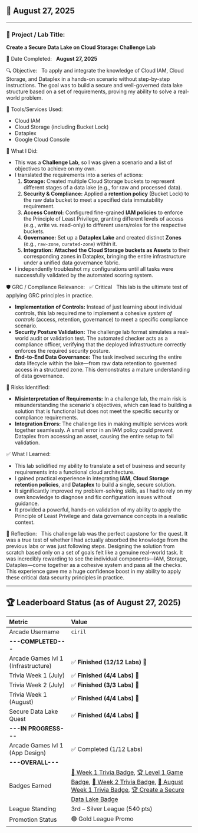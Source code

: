 ## 📅 August 27, 2025

---

### 🧩 Project / Lab Title:
**Create a Secure Data Lake on Cloud Storage: Challenge Lab**

📆 Date Completed:  
**August 27, 2025**

🔍 Objective:  
To apply and integrate the knowledge of Cloud IAM, Cloud Storage, and Dataplex in a hands-on scenario without step-by-step instructions. The goal was to build a secure and well-governed data lake structure based on a set of requirements, proving my ability to solve a real-world problem.

🔧 Tools/Services Used:
- Cloud IAM
- Cloud Storage (including Bucket Lock)
- Dataplex
- Google Cloud Console

🧠 What I Did:
- This was a **Challenge Lab**, so I was given a scenario and a list of objectives to achieve on my own.
- I translated the requirements into a series of actions:
  1.  **Storage:** Created multiple Cloud Storage buckets to represent different stages of a data lake (e.g., for raw and processed data).
  2.  **Security & Compliance:** Applied a **retention policy** (Bucket Lock) to the raw data bucket to meet a specified data immutability requirement.
  3.  **Access Control:** Configured fine-grained **IAM policies** to enforce the Principle of Least Privilege, granting different levels of access (e.g., write vs. read-only) to different users/roles for the respective buckets.
  4.  **Governance:** Set up a **Dataplex Lake** and created distinct **Zones** (e.g., `raw-zone`, `curated-zone`) within it.
  5.  **Integration:** **Attached the Cloud Storage buckets as Assets** to their corresponding zones in Dataplex, bringing the entire infrastructure under a unified data governance fabric.
- I independently troubleshot my configurations until all tasks were successfully validated by the automated scoring system.

🛡️ GRC / Compliance Relevance:  
✅ Critical  
This lab is the ultimate test of applying GRC principles in practice.
- **Implementation of Controls:** Instead of just learning about individual controls, this lab required me to implement a cohesive *system of controls* (access, retention, governance) to meet a specific compliance scenario.
- **Security Posture Validation:** The challenge lab format simulates a real-world audit or validation test. The automated checker acts as a compliance officer, verifying that the deployed infrastructure correctly enforces the required security posture.
- **End-to-End Data Governance:** The task involved securing the entire data lifecycle within the lake—from raw data retention to governed access in a structured zone. This demonstrates a mature understanding of data governance.

🚩 Risks Identified:  
- **Misinterpretation of Requirements:** In a challenge lab, the main risk is misunderstanding the scenario's objectives, which can lead to building a solution that is functional but does not meet the specific security or compliance requirements.
- **Integration Errors:** The challenge lies in making multiple services work together seamlessly. A small error in an IAM policy could prevent Dataplex from accessing an asset, causing the entire setup to fail validation.

✅ What I Learned:
- This lab solidified my ability to translate a set of business and security requirements into a functional cloud architecture.
- I gained practical experience in integrating **IAM**, **Cloud Storage retention policies**, and **Dataplex** to build a single, secure solution.
- It significantly improved my problem-solving skills, as I had to rely on my own knowledge to diagnose and fix configuration issues without guidance.
- It provided a powerful, hands-on validation of my ability to apply the Principle of Least Privilege and data governance concepts in a realistic context.

💭 Reflection:  
This challenge lab was the perfect capstone for the quest. It was a true test of whether I had actually absorbed the knowledge from the previous labs or was just following steps. Designing the solution from scratch based only on a set of goals felt like a genuine real-world task. It was incredibly rewarding to see the individual components—IAM, Storage, Dataplex—come together as a cohesive system and pass all the checks. This experience gave me a huge confidence boost in my ability to apply these critical data security principles in practice.

---

## 🏆 Leaderboard Status (as of August 27, 2025)

| Metric                              | Value                                                                                                                                                                                                                                                                                                                                                                                                                                                                                                                                                                                                                                            |
| :---------------------------------- | :------------------------------------------------------------------------------------------------------------------------------------------------------------------------------------------------------------------------------------------------------------------------------------------------------------------------------------------------------------------------------------------------------------------------------------------------------------------------------------------------------------------------------------------------------------------------------- |
| Arcade Username                     | `ciril`                                                                                                                                                                                                                                                                                                                                                                                                                                                                                                                                                                          |
| **---COMPLETED---** |                                                                                                                                                                                                                                                                                                                                                                                                                                                                                                                                                                                               |
| Arcade Games lvl 1 (Infrastructure) | ✅ **Finished (12/12 Labs)** 🎉                                                                                                                                                                                                                                                                                                                                                                                                                                                                                                                                               |
| Trivia Week 1 (July)                | ✅ **Finished (4/4 Labs)** 🎉                                                                                                                                                                                                                                                                                                                                                                                                                                                                                                                                                 |
| Trivia Week 2 (July)                | ✅ **Finished (3/3 Labs)** 🎉                                                                                                                                                                                                                                                                                                                                                                                                                                                                                                                                                 |
| Trivia Week 1 (August)              | ✅ **Finished (4/4 Labs)** 🎉                                                                                                                                                                                                                                                                                                                                                                                                                                                                                                                                                 |
| Secure Data Lake Quest              | ✅ **Finished (4/4 Labs)** 🎉                                                                                                                                                                                                                                                                                                                                                                                                                                                                                                                                                 |
| **---IN PROGRESS---** |                                                                                                                                                                                                                                                                                                                                                                                                                                                                                                                                                                                               |
| Arcade Games lvl 1 (App Design)     | ✅ Completed (1/12 Labs)                                                                                                                                                                                                                                                                                                                                                                                                                                                                                                                                                     |
| **---OVERALL---** |                                                                                                                                                                                                                                                                                                                                                                                                                                                                                                                                                                                               |
| Badges Earned                       | [🏅 Week 1 Trivia Badge](https://www.cloudskillsboost.google/public_profiles/c8fd48a4-987d-4216-9835-d49fa00793da/badges/17140064), [🏆 Level 1 Game Badge](https://www.cloudskillsboost.google/public_profiles/c8fd48a4-987d-4216-9835-d49fa00793da/badges/17245038), [🏅 Week 2 Trivia Badge](https://www.cloudskillsboost.google/public_profiles/c8fd48a4-987d-4216-9835-d49fa00793da/badges/17274275), [🏅 August Week 1 Trivia Badge](https://www.cloudskillsboost.google/public_profiles/c8fd48a4-987d-4216-9835-d49fa00793da/badges/17423679), [🏆 Create a Secure Data Lake Badge](https://www.cloudskillsboost.google/public_profiles/c8fd48a4-987d-4216-9635-d49fa00793da/badges/17842886) |
| League Standing                     | 3rd – Silver League (540 pts)                                                                                                                                                                                                                                                                                                                                                                                                                                                                                                                                                   |
| Promotion Status                    | 🟢 Gold League Promo                                                                                                                                                                                                                                                                                                                                                                                                                                                                                                                                                          |
